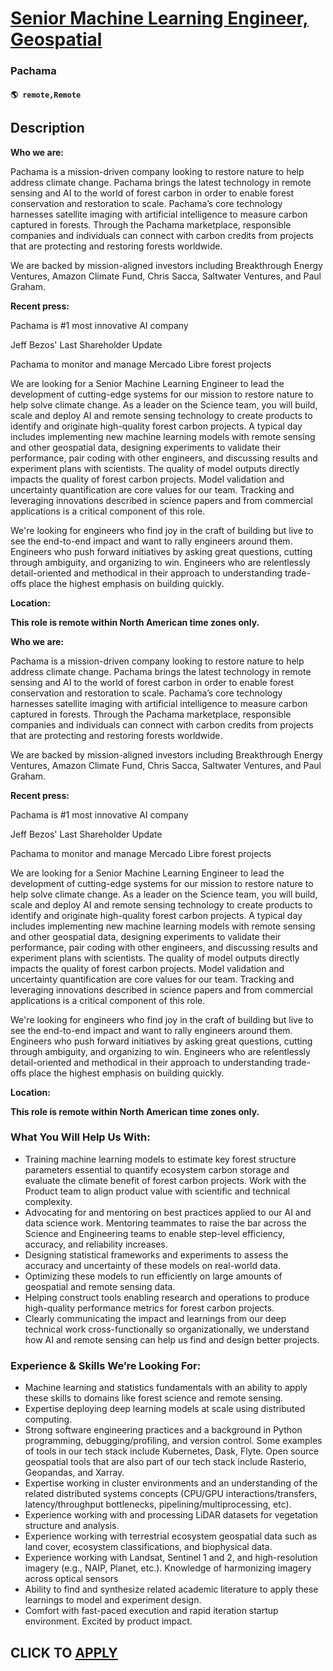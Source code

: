 # [Senior Machine Learning Engineer, Geospatial](https://www.remotewlb.com/apply/senior-machine-learning-engineer-geospatial)  
### Pachama  
#### `🌎 remote,Remote`  

## Description

 **Who we are:**

Pachama is a mission-driven company looking to restore nature to help address climate change. Pachama brings the latest technology in remote sensing and AI to the world of forest carbon in order to enable forest conservation and restoration to scale. Pachama’s core technology harnesses satellite imaging with artificial intelligence to measure carbon captured in forests. Through the Pachama marketplace, responsible companies and individuals can connect with carbon credits from projects that are protecting and restoring forests worldwide.

  

We are backed by mission-aligned investors including Breakthrough Energy Ventures, Amazon Climate Fund, Chris Sacca, Saltwater Ventures, and Paul Graham.

  

 **Recent press:**

Pachama is #1 most innovative AI company

Jeff Bezos' Last Shareholder Update

Pachama to monitor and manage Mercado Libre forest projects

  

  

We are looking for a Senior Machine Learning Engineer to lead the development of cutting-edge systems for our mission to restore nature to help solve climate change. As a leader on the Science team, you will build, scale and deploy AI and remote sensing technology to create products to identify and originate high-quality forest carbon projects. A typical day includes implementing new machine learning models with remote sensing and other geospatial data, designing experiments to validate their performance, pair coding with other engineers, and discussing results and experiment plans with scientists. The quality of model outputs directly impacts the quality of forest carbon projects. Model validation and uncertainty quantification are core values for our team. Tracking and leveraging innovations described in science papers and from commercial applications is a critical component of this role.

We're looking for engineers who find joy in the craft of building but live to see the end-to-end impact and want to rally engineers around them. Engineers who push forward initiatives by asking great questions, cutting through ambiguity, and organizing to win. Engineers who are relentlessly detail-oriented and methodical in their approach to understanding trade-offs place the highest emphasis on building quickly.

  

**Location:**

 **This role is remote within North American time zones only.**

  

 **Who we are:**

Pachama is a mission-driven company looking to restore nature to help address climate change. Pachama brings the latest technology in remote sensing and AI to the world of forest carbon in order to enable forest conservation and restoration to scale. Pachama’s core technology harnesses satellite imaging with artificial intelligence to measure carbon captured in forests. Through the Pachama marketplace, responsible companies and individuals can connect with carbon credits from projects that are protecting and restoring forests worldwide.

  

We are backed by mission-aligned investors including Breakthrough Energy Ventures, Amazon Climate Fund, Chris Sacca, Saltwater Ventures, and Paul Graham.

  

 **Recent press:**

Pachama is #1 most innovative AI company

Jeff Bezos' Last Shareholder Update

Pachama to monitor and manage Mercado Libre forest projects

  

  

We are looking for a Senior Machine Learning Engineer to lead the development of cutting-edge systems for our mission to restore nature to help solve climate change. As a leader on the Science team, you will build, scale and deploy AI and remote sensing technology to create products to identify and originate high-quality forest carbon projects. A typical day includes implementing new machine learning models with remote sensing and other geospatial data, designing experiments to validate their performance, pair coding with other engineers, and discussing results and experiment plans with scientists. The quality of model outputs directly impacts the quality of forest carbon projects. Model validation and uncertainty quantification are core values for our team. Tracking and leveraging innovations described in science papers and from commercial applications is a critical component of this role.

We're looking for engineers who find joy in the craft of building but live to see the end-to-end impact and want to rally engineers around them. Engineers who push forward initiatives by asking great questions, cutting through ambiguity, and organizing to win. Engineers who are relentlessly detail-oriented and methodical in their approach to understanding trade-offs place the highest emphasis on building quickly.

  

**Location:**

 **This role is remote within North American time zones only.**

  

### What You Will Help Us With:

* Training machine learning models to estimate key forest structure parameters essential to quantify ecosystem carbon storage and evaluate the climate benefit of forest carbon projects. Work with the Product team to align product value with scientific and technical complexity. 
* Advocating for and mentoring on best practices applied to our AI and data science work. Mentoring teammates to raise the bar across the Science and Engineering teams to enable step-level efficiency, accuracy, and reliability increases.
* Designing statistical frameworks and experiments to assess the accuracy and uncertainty of these models on real-world data.
* Optimizing these models to run efficiently on large amounts of geospatial and remote sensing data.
* Helping construct tools enabling research and operations to produce high-quality performance metrics for forest carbon projects.
* Clearly communicating the impact and learnings from our deep technical work cross-functionally so organizationally, we understand how AI and remote sensing can help us find and design better projects.

  

### Experience & Skills We’re Looking For:

* Machine learning and statistics fundamentals with an ability to apply these skills to domains like forest science and remote sensing.
* Expertise deploying deep learning models at scale using distributed computing.
* Strong software engineering practices and a background in Python programming, debugging/profiling, and version control. Some examples of tools in our tech stack include Kubernetes, Dask, Flyte. Open source geospatial tools that are also part of our tech stack include Rasterio, Geopandas, and Xarray.
* Expertise working in cluster environments and an understanding of the related distributed systems concepts (CPU/GPU interactions/transfers, latency/throughput bottlenecks, pipelining/multiprocessing, etc).
* Experience working with and processing LiDAR datasets for vegetation structure and analysis.
* Experience working with terrestrial ecosystem geospatial data such as land cover, ecosystem classifications, and biophysical data. 
* Experience working with Landsat, Sentinel 1 and 2, and high-resolution imagery (e.g., NAIP, Planet, etc.). Knowledge of harmonizing imagery across optical sensors
* Ability to find and synthesize related academic literature to apply these learnings to model and experiment design.
* Comfort with fast-paced execution and rapid iteration startup environment. Excited by product impact.

  

  
## CLICK TO [APPLY](https://www.remotewlb.com/apply/senior-machine-learning-engineer-geospatial)

